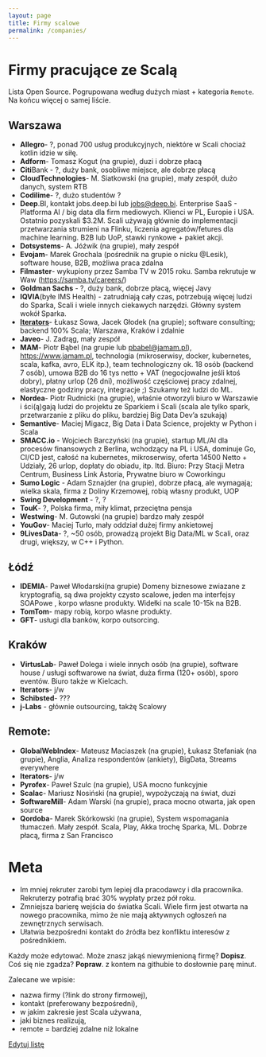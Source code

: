 ```yaml
---
layout: page
title: Firmy scalowe
permalink: /companies/
---
```


# Firmy pracujące ze Scalą

Lista Open Source. Pogrupowana według dużych miast + kategoria `Remote`. Na końcu więcej o samej liście.

## Warszawa
* **Allegro**- ?, ponad 700 usług produkcyjnych, niektóre w Scali chociaż kotlin idzie w siłę.
* **Adform**- Tomasz Kogut (na grupie), duzi i dobrze płacą
* **Citi**Bank - ?, duży bank, osobliwe miejsce, ale dobrze płacą
* **CloudTechnologies**- M. Siatkowski (na grupie), mały zespół, dużo danych, system RTB
* **Codilime**- ?, dużo studentów ?
* **Deep**.BI, kontakt jobs.deep.bi lub jobs@deep.bi. Enterprise SaaS - Platforma AI / big data dla firm mediowych. Klienci w PL, Europie i USA. Ostatnio pozyskali $3.2M. Scali używają głównie do implementacji przetwarzania strumieni na Flinku, liczenia agregatów/fetures dla machine learning. B2B lub UoP, stawki rynkowe + pakiet akcji.
* **Dotsystems**- A. Jóźwik (na grupie), mały zespół
* **Evojam**- Marek Grochala (pośrednik na grupie o nicku @Lesik), software house, B2B, możliwa praca zdalna
* **Filmaster**- wykupiony przez Samba TV w 2015 roku. Samba rekrutuje w Waw (https://samba.tv/careers/)
* **Goldman Sachs** - ?, duży bank, dobrze płacą, więcej Javy
* **IQVIA**(byłe IMS Health) - zatrudniają cały czas, potrzebują więcej ludzi do Sparka, Scali i wiele innych ciekawych narzędzi. Główny system wokół Sparka.
* [**Iterators**](https://iterato.rs/careers)- Łukasz Sowa, Jacek Głodek (na grupie); software consulting; backend 100% Scala; Warszawa, Kraków i zdalnie
* **Javeo**- J. Zadrąg, mały zespół
* **MAM**- Piotr Bąbel (na grupie lub pbabel@jamam.pl), https://www.jamam.pl, technologia (mikroserwisy, docker, kubernetes, scala, kafka, avro, ELK itp.), team technologiczny ok. 18 osób (backend 7 osób), umowa B2B do 16 tys netto + VAT (negocjowalne jeśli ktoś dobry), płatny urlop (26 dni), możliwość częściowej pracy zdalnej, elastyczne godziny pracy, integracje ;) Szukamy też ludzi do ML.
* **Nordea**- Piotr Rudnicki (na grupie), właśnie otworzyli biuro w Warszawie i ści(ą)gają ludzi do projektu ze Sparkiem i Scali (scala ale tylko spark, przetwarzanie z pliku do pliku, bardziej Big Data Dev’a szukają)
* **Semantive**- Maciej Migacz, Big Data i Data Science, projekty w Python i Scala
* **SMACC.io** - Wojciech Barczyński (na grupie), startup ML/AI dla procesów finansowych z Berlina, wchodzący na PL i USA, dominuje Go, CI/CD jest, całość na kubernetes, mikroserwisy, oferta 14500 Netto + Udziały, 26 urlop, dopłaty do obiadu, itp. Itd. Biuro: Przy Stacji Metra Centrum, Business Link Astoria, Prywatne biuro w Coworkingu
* **Sumo Logic** - Adam Sznajder (na grupie), dobrze płacą, ale wymagają; wielka skala, firma z Doliny Krzemowej, robią własny produkt, UOP
* **Swing Development** - ?, ?
* **TouK**- ?, Polska firma, miły klimat, przeciętna pensja
* **Westwing**- M. Gutowski (na grupie) bardzo mały zespół
* **YouGov**- Maciej Turło, mały oddział dużej firmy ankietowej
* **9LivesData**- ?, ~50 osób, prowadzą projekt Big Data/ML w Scali, oraz drugi, większy, w C++ i Python.

## Łódź
* **IDEMIA**- Paweł Włodarski(na grupie) Domeny biznesowe zwiazane z  kryptografią, są dwa projekty czysto scalowe, jeden ma interfejsy SOAPowe , korpo własne produkty. Widełki na scale 10-15k na B2B.
* **TomTom**-  mapy robią, korpo własne produkty. 
* **GFT**-  usługi dla banków, korpo outsorcing.

## Kraków
* **VirtusLab**- Paweł Dolega i wiele innych osób (na grupie), software house / usługi softwarowe na świat, duża firma (120+ osób), sporo eventów. Biuro także w Kielcach.
* **Iterators**- j/w
* **Schibsted**- ???
* **j-Labs** - głównie outsourcing, takżę Scalowy

## Remote:
* **GlobalWebIndex**- Mateusz Maciaszek (na grupie), Łukasz Stefaniak (na grupie), Anglia, Analiza respondentów (ankiety), BigData, Streams everywhere
* **Iterators**- j/w
* **Pyrofex**- Paweł Szulc (na grupie), USA mocno funkcyjnie
* **Scalac**- Mariusz Nosiński (na grupie), wypożyczają na świat, duzi
* **SoftwareMill**- Adam Warski (na grupie), praca mocno otwarta, jak open source
* **Qordoba**- Marek Skórkowski (na grupie), System wspomagania tłumaczeń. Mały zespół. Scala, Play, Akka trochę Sparka, ML. Dobrze płacą, firma z San Francisco

# Meta

* Im mniej rekruter zarobi tym lepiej dla pracodawcy i dla pracownika. Rekruterzy potrafią brać 30% wypłaty przez pół roku.
* Zmniejsza barierę wejścia do światka Scali. Wiele firm jest otwarta na nowego pracownika, mimo że nie mają aktywnych ogłoszeń na zewnętrznych serwisach.
* Ułatwia bezpośredni kontakt do źródła bez konfliktu interesów z pośrednikiem.

Każdy może edytować. Może znasz jakąś niewymienioną firmę? **Dopisz**. Coś się nie zgadza? **Popraw**. z kontem na githubie to dosłownie parę minut.

Zalecane we wpisie:
* nazwa firmy (?link do strony firmowej),
* kontakt (preferowany bezpośredni),
* w jakim zakresie jest Scala używana,
* jaki biznes realizują,
* remote = bardziej zdalne niż lokalne



<a href="{{ site.github.repository_url }}/tree/master/example1.md">Edytuj listę</a>
